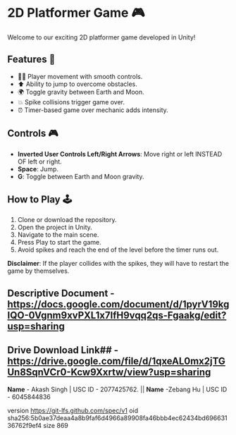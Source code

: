 # 2D Platformer Game 🎮

Welcome to our exciting 2D platformer game developed in Unity!

## Features 🚀

- 🏃‍♂️ Player movement with smooth controls.
- ⬆️ Ability to jump to overcome obstacles.
- 🌍 Toggle gravity between Earth and Moon.
- 💥 Spike collisions trigger game over.
- ⏰ Timer-based game over mechanic adds intensity.

## Controls 🎮

- **Inverted User Controls Left/Right Arrows**: Move right or left INSTEAD OF left or right.
- **Space**: Jump.
- **G**: Toggle between Earth and Moon gravity.

## How to Play 🕹️

1. Clone or download the repository.
2. Open the project in Unity.
3. Navigate to the main scene.
4. Press Play to start the game.
5. Avoid spikes and reach the end of the level before the timer runs out.

**Disclaimer**: If the player collides with the spikes, they will have to restart the game by themselves.
## Descriptive Document - https://docs.google.com/document/d/1pyrV19kgIQO-0Vgnm9xvPXL1x7lfH9vqq2qs-Fgaakg/edit?usp=sharing
## Drive Download Link## - https://drive.google.com/file/d/1qxeAL0mx2jTGUn8SqnVCr0-Kcw9Xxrtw/view?usp=sharing
 **Name** - Akash Singh | USC ID - 2077425762.
 ||
 **Name** -Zebang Hu | USC ID -  6045844836
 
version https://git-lfs.github.com/spec/v1
oid sha256:5b0ae37deaa4a8b9faf6d4966a89908fa46bbb4ec62434bd69663136762f9ef4
size 869
